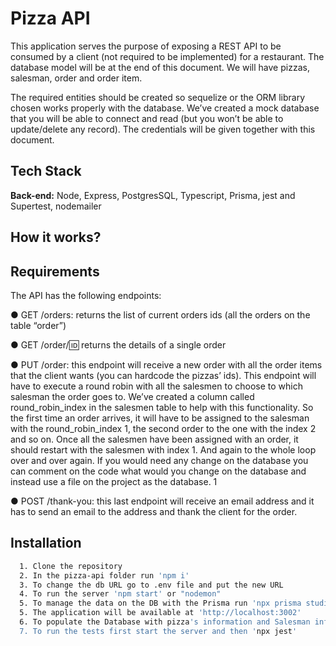 
# Pizza API

This application serves the purpose of exposing a REST API to be consumed by a client
(not required to be implemented) for a restaurant. The database model will be at the
end of this document. We will have pizzas, salesman, order and order item.

The required entities should be created so sequelize or the ORM library chosen works
properly with the database. We’ve created a mock database that you will be able to
connect and read (but you won’t be able to update/delete any record). The credentials
will be given together with this document.
## Tech Stack

**Back-end:** Node, Express, PostgresSQL, Typescript, Prisma, jest and Supertest, nodemailer


## How it works?


## Requirements

The API has the following endpoints:

● GET /orders: returns the list of current orders ids (all the orders on the table
“order”)

● GET /order/:id: returns the details of a single order

● PUT /order: this endpoint will receive a new order with all the order items that
the client wants (you can hardcode the pizzas’ ids). This endpoint will have to
execute a round robin with all the salesmen to choose to which salesman the
order goes to. We’ve created a column called round_robin_index in the salesmen
table to help with this functionality. So the first time an order arrives, it will have
to be assigned to the salesman with the round_robin_index 1, the second order
to the one with the index 2 and so on. Once all the salesmen have been
assigned with an order, it should restart with the salesmen with index 1. And
again to the whole loop over and over again. If you would need any change on
the database you can comment on the code what would you change on the
database and instead use a file on the project as the database.
1

● POST /thank-you: this last endpoint will receive an email address
and it has to send an email to the address and thank the client for the order. 


## Installation




```bash
  1. Clone the repository
  2. In the pizza-api folder run 'npm i'
  3. To change the db URL go to .env file and put the new URL
  4. To run the server 'npm start' or "nodemon"
  5. To manage the data on the DB with the Prisma run 'npx prisma studio'
  5. The application will be available at 'http://localhost:3002'
  6. To populate the Database with pizza's information and Salesman information use Thunder with the endpoint: "/generate" 
  7. To run the tests first start the server and then 'npx jest'
```
    
